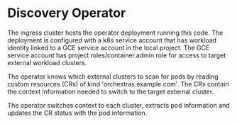 # Discovery Operator

The ingress cluster hosts the operator deployment running this code. The deployment is configured with a k8s service account that has workload
identity linked to a GCE service account in the local project. The GCE service account has project roles/container.admin role for access to target external workload clusters.

The operator knows which external clusters to scan for pods by reading custom resources (CRs) of kind 'orchestras.example.com'. The CRs contain the context information needed to switch to the target external cluster.

The operator switches context to each cluster, extracts pod information and updates the CR status with the pod information.
